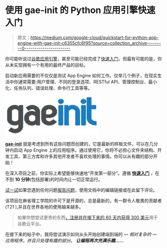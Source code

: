 # 使用 gae-init 的 Python 应用引擎快速入门

> 原文：<https://medium.com/google-cloud/quickstart-for-python-app-engine-with-gae-init-c6355cfc6f95?source=collection_archive---------0----------------------->

你可能听说过[谷歌应用引擎](https://cloud.google.com/appengine/)，甚至可能已经完成了[快速入门](https://cloud.google.com/appengine/docs/python/quickstart)，但最有可能的是，你从未实现拥有一个有用的最终产品的目标。

启动新应用需要的不仅仅是测试 App Engine 如何工作。仅举几个例子，在现实生活中你通常需要:用户管理、不同的登录选项、RESTful API、管理控制台、最小化、任务队列、错误处理、命令行工具等等。

![](img/ef005363c14866bf39c01fef03d00bc1.png)

[**gae-init**](https://github.com/gae-init/gae-init) 就是考虑到所有这些问题而创建的，它是最新的样板文件，可以在几分钟内启动 App Engine 上的应用程序。通过使用它，你将不必担心文件夹结构、开发工具、第三方库和许多其他开发者不喜欢处理的事情。你可以从有趣的部分开始！

在深入项目之前，你实际上希望能够快速地“开发第一部分”。遵循 [**快速入门**](http://docs.gae-init.appspot.com/quickstart/) ，在不到 **10 分钟**(包括部署)的时间内让一切正常运行。

[试一试](http://docs.gae-init.appspot.com/quickstart/)如果您遇到任何问题[报告问题](https://github.com/gae-init/gae-init/issues)，使用文档中的编辑链接或在此留下评论。

该项目在麻省理工学院的许可下是开源的，总是最新的，有一群令人敬畏的贡献者(T21 ),并且在世界各地的使用越来越多。

> 如果你想尝试更贵的东西[，注册并在接下来的 60 天内获得 300 美元](https://cloud.google.com/free-trial/)用于谷歌云平台。

在接下来的帖子中，我将尝试演示如何从头开始创建端到端的 — *相对复杂的* — *应用程序，并且只处理有趣的部分。* ***让编程再次充满乐趣……***